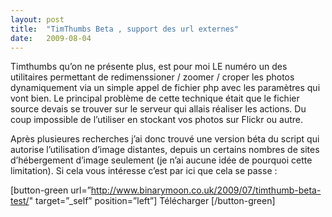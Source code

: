 ```yaml
---
layout:	post
title:	"TimThumbs Beta , support des url externes"
date:	2009-08-04
---
```


  Timthumbs qu’on ne présente plus, est pour moi LE numéro un des utilitaires permettant de redimenssioner / zoomer / croper les photos dynamiquement via un simple appel de fichier php avec les paramètres qui vont bien. Le principal problème de cette technique était que le fichier source devais se trouver sur le serveur qui allais réaliser les actions. Du coup impossible de l’utiliser en stockant vos photos sur Flickr ou autre.

Après plusieures recherches j’ai donc trouvé une version béta du script qui autorise l’utilisation d’image distantes, depuis un certains nombres de sites d’hébergement d’image seulement (je n’ai aucune idée de pourquoi cette limitation). Si cela vous intéresse c’est par ici que cela se passe :

[button-green url=”http://www.binarymoon.co.uk/2009/07/timthumb-beta-test/" target=”\_self” position=”left”] Télécharger [/button-green]

  